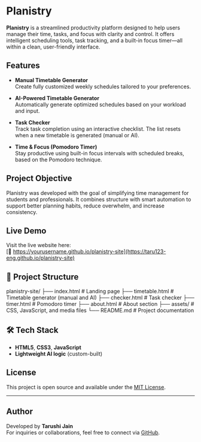 # Planistry

**Planistry** is a streamlined productivity platform designed to help users manage their time, tasks, and focus with clarity and control. It offers intelligent scheduling tools, task tracking, and a built-in focus timer—all within a clean, user-friendly interface.

##  Features

- **Manual Timetable Generator**  
  Create fully customized weekly schedules tailored to your preferences.

- **AI-Powered Timetable Generator**  
  Automatically generate optimized schedules based on your workload and input.

- **Task Checker**  
  Track task completion using an interactive checklist. The list resets when a new timetable is generated (manual or AI).

- **Time & Focus (Pomodoro Timer)**  
  Stay productive using built-in focus intervals with scheduled breaks, based on the Pomodoro technique.

##  Project Objective

Planistry was developed with the goal of simplifying time management for students and professionals. It combines structure with smart automation to support better planning habits, reduce overwhelm, and increase consistency.

##  Live Demo

Visit the live website here:  
[🔗 https://yourusername.github.io/planistry-site](https://taru123-eng.github.io/planistry-site)  


## 📁 Project Structure
planistry-site/
├── index.html # Landing page
├── timetable.html # Timetable generator (manual and AI)
├── checker.html # Task checker
├── timer.html # Pomodoro timer
├── about.html # About section
├── assets/ # CSS, JavaScript, and media files
└── README.md # Project documentation

## 🛠️ Tech Stack

- **HTML5**, **CSS3**, **JavaScript**
- **Lightweight AI logic** (custom-built)

## License

This project is open source and available under the [MIT License](LICENSE).

---

## Author

Developed by **Tarushi Jain**  
For inquiries or collaborations, feel free to connect via [GitHub](https://github.com/taru123-eng).


